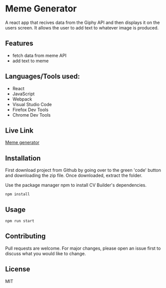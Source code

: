 # Meme Generator

A react app that recives data from the Giphy API and then displays it on the users screen. It allows the user to add text to whatever image is produced.

## Features

- fetch data from meme API
- add text to meme

## Languages/Tools used:

- React
- JavaScript
- Webpack
- Visual Studio Code
- Firefox Dev Tools
- Chrome Dev Tools

## Live Link

[Meme generator](https://marvinobig.github.io/meme-generator/)

## Installation

First download project from Github by going over to the green 'code' button and downloading the zip file. Once downloaded, extract the folder.

Use the package manager npm to install CV Builder's dependencies.

```
npm install
```

## Usage

```
npm run start
```

## Contributing

Pull requests are welcome. For major changes, please open an issue first to discuss what you would like to change.

## License

MIT
